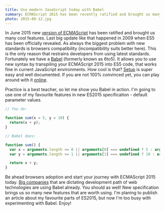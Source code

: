 ```yaml
---
title: Use modern JavaScript today with Babel
summary: ECMAScript 2015 has been recently ratified and brought us many cool features. As you may expect, browsers support is the only issue, but not with Babel.
photo: 2015-09-12.jpg
---
```


In June 2015 new [version of ECMAScript](http://www.ecma-international.org/ecma-262/6.0/index.html) has been ratified and brought us many cool features. Last big update like that happened in 2009 when ES5 has been officially revealed. As always the biggest problem with new standards is browsers compatibility (incompatibility suits better here). This is the only reason that restrains developers from using latest standards. Fortunately we have a [Babel](https://babeljs.io/) (formerly known as 6to5). It allows you to use new syntax by transpiling your ECMAScript 2015 into ES5 code, that works fine in current JavaScript environments. How cool is that? [Setup](https://babeljs.io/docs/setup/) is super easy and well documented. If you are not 100% convinced yet, you can play around with it [online](https://babeljs.io/repl/).

Practice is a best teacher, so let me show you Babel in action. I'm going to use one of my favourite features in new ES2015 specification - default parameter values.

```js
// You do:

function sum(x = 5, y = 10) {
  return(x + y);
}
```

```js
// Babel does:

function sum() {
  var x = arguments.length <= 0 || arguments[0] === undefined ? 5 : arguments[0];
  var y = arguments.length <= 1 || arguments[1] === undefined ? 10 : arguments[1];

  return x + y;
}
```

Be ahead browsers adoption and start your journey with ECMAScript 2015 today. [Big companies](https://babeljs.io/users/) that are dictating development path of web technologies are using Babel already. You should as well! New specification brings us so many new features that are worth using. I'm planing to publish an article about my favourite parts of ES2015, but now I'm too busy with experimenting with Babel. Enjoy!

